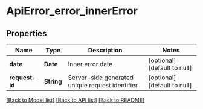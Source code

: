 # ApiError_error_innerError
## Properties

Name | Type | Description | Notes
------------ | ------------- | ------------- | -------------
**date** | **Date** | Inner error date | [optional] [default to null]
**request-id** | **String** | Server-side generated unique request identifier | [optional] [default to null]

[[Back to Model list]](../README.md#documentation-for-models) [[Back to API list]](../README.md#documentation-for-api-endpoints) [[Back to README]](../README.md)

